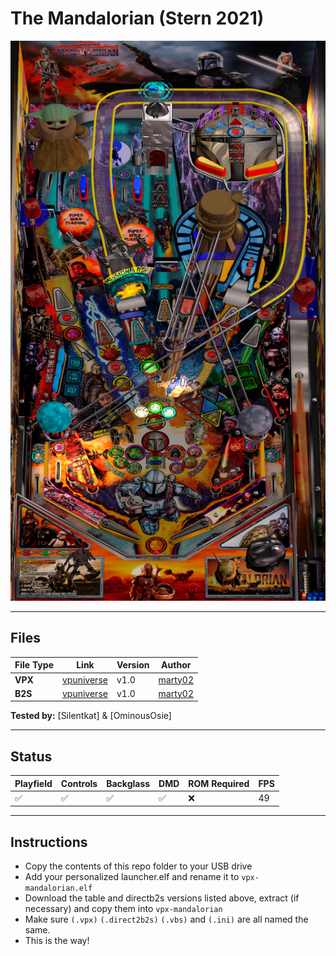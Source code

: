 # The Mandalorian (Stern 2021)

![Table Preview](../../images/vpx-mandalorian-table.jpeg)

---

## Files
| File Type | Link | Version | Author | 
|-----------|--------|----------|--------------|
| **VPX** | [vpuniverse](https://vpuniverse.com/files/file/16087-the-mandalorian/) | v1.0 | [marty02](https://vpuniverse.com/profile/16531-marty02/) |
| **B2S** | [vpuniverse](https://vpuniverse.com/files/file/16087-the-mandalorian/) | v1.0 | [marty02](https://vpuniverse.com/profile/16531-marty02/) |

**Tested by:** [Silentkat] & [OminousOsie]

---

## Status 
| Playfield | Controls | Backglass | DMD | ROM Required | FPS | 
|-----------|----------|-----------|-----|--------------|-----|
| :white_check_mark: | :white_check_mark: | :white_check_mark: | :white_check_mark: | :x: | 49 |

---

## Instructions

- Copy the contents of this repo folder to your USB drive
- Add your personalized launcher.elf and rename it to `vpx-mandalorian.elf`
- Download the table and directb2s versions listed above, extract (if necessary) and copy them into `vpx-mandalorian`
- Make sure `(.vpx)` `(.direct2b2s)` `(.vbs)` and `(.ini)` are all named the same.
- This is the way!